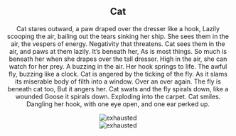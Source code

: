 <div align="center">

## Cat

Cat stares outward, a paw draped over the dresser like a hook,
Lazily scooping the air, bailing out the tears sinking her ship.
She sees them in the air, the vespers of energy. Negativity that threatens.
Cat sees them in the air, and paws at them lazily. 
It’s beneath her,
As is most things. 
So much is beneath her when she drapes over the tall dresser.
High in the air, she can watch for her prey. 
A buzzing in the air. Her hook springs to life.
The awful fly, buzzing like a clock. 
Cat is angered by the ticking of the fly. 
As it slams its miserable body of filth into a window. 
Over an over again. The fly is beneath cat too,
But it angers her.
Cat swats and the fly spirals down, like a wounded Goose it spirals down.
Exploding into the carpet. 
Cat smiles.
Dangling her hook, with one eye open, and one ear perked up.

<div style="display: flex; align-items: center; justify-content: center; max-width: 100%;">
    <img src="/writing/images/cat.png" alt="exhausted" style="max-width: 100%; max-height: 100%;">
</div>


<div style="display: flex; align-items: center; justify-content: center; max-width: 100%;">
    <img src="/writing/images/cat_fly.png" alt="exhausted" style="max-width: 100%; max-height: 100%;">
</div>
